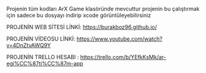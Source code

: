 Projenin tüm kodları ArX Game klasöründe mevcuttur projenin bu çalıştırmak için sadece bu dosyayı indirip xcode görüntüleyebilirsiniz

PROJENİN WEB SİTESİ LİNKİ: https://burakboz96.github.io/

PROJENİN VİDEOSU LİNKİ: https://www.youtube.com/watch?v=4DnZtvAWQ9Y 

PROJENİN TRELLO HESABI : https://trello.com/b/YEfkKsMk/ar-egi%CC%87ti%CC%87m-app
